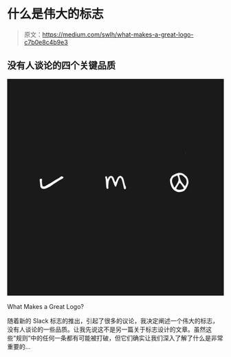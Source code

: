 # 什么是伟大的标志

> 原文：<https://medium.com/swlh/what-makes-a-great-logo-c7b0e8c4b9e3>

## 没有人谈论的四个关键品质

![](img/49ab5022af7402b3ebefb7c3480f80d8.png)

What Makes a Great Logo?

随着新的 Slack 标志的推出，引起了很多的议论，我决定阐述一个伟大的标志，没有人谈论的一些品质。让我先说这不是另一篇关于标志设计的文章。虽然这些“规则”中的任何一条都有可能被打破，但它们确实让我们深入了解了什么是非常重要的…